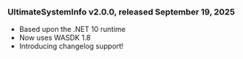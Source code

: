 ﻿### UltimateSystemInfo v2.0.0, released September 19, 2025
- Based upon the .NET 10 runtime
- Now uses WASDK 1.8
- Introducing changelog support!